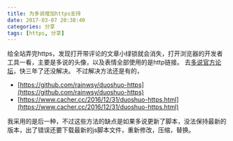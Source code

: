 ```yaml
---
title: 为多说增加https支持
date: 2017-03-07 20:38:40
categories: 分享
tags: [https, 分享]
---
```

给全站弄完https，发现打开带评论的文章小绿锁就会消失，打开浏览器的开发者工具一看，主要是多说的头像，以及表情全部使用的是http链接。
去[多说官方论坛](https://dev.duoshuo.com/threads/541d4e8cf220120330054749)，快三年了还没解决。
不过解决方法还是有的，
* [https://github.com/rainwsy/duoshuo-https](https://github.com/rainwsy/duoshuo-https)
* [https://www.cacher.cc/2016/12/31/duoshuo-https.html](https://www.cacher.cc/2016/12/31/duoshuo-https.html)

我采用的是后一种，不过这些方法的缺点是如果多说更新了脚本，没法保持最新的版本，出了错误还要下载最新的js脚本文件，重新修改，压缩，替换。
